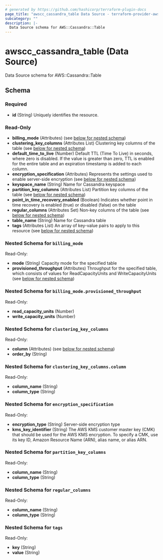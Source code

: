 ```yaml
---
# generated by https://github.com/hashicorp/terraform-plugin-docs
page_title: "awscc_cassandra_table Data Source - terraform-provider-awscc"
subcategory: ""
description: |-
  Data Source schema for AWS::Cassandra::Table
---
```


# awscc_cassandra_table (Data Source)

Data Source schema for AWS::Cassandra::Table



<!-- schema generated by tfplugindocs -->
## Schema

### Required

- **id** (String) Uniquely identifies the resource.

### Read-Only

- **billing_mode** (Attributes) (see [below for nested schema](#nestedatt--billing_mode))
- **clustering_key_columns** (Attributes List) Clustering key columns of the table (see [below for nested schema](#nestedatt--clustering_key_columns))
- **default_time_to_live** (Number) Default TTL (Time To Live) in seconds, where zero is disabled. If the value is greater than zero, TTL is enabled for the entire table and an expiration timestamp is added to each column.
- **encryption_specification** (Attributes) Represents the settings used to enable server-side encryption (see [below for nested schema](#nestedatt--encryption_specification))
- **keyspace_name** (String) Name for Cassandra keyspace
- **partition_key_columns** (Attributes List) Partition key columns of the table (see [below for nested schema](#nestedatt--partition_key_columns))
- **point_in_time_recovery_enabled** (Boolean) Indicates whether point in time recovery is enabled (true) or disabled (false) on the table
- **regular_columns** (Attributes Set) Non-key columns of the table (see [below for nested schema](#nestedatt--regular_columns))
- **table_name** (String) Name for Cassandra table
- **tags** (Attributes List) An array of key-value pairs to apply to this resource (see [below for nested schema](#nestedatt--tags))

<a id="nestedatt--billing_mode"></a>
### Nested Schema for `billing_mode`

Read-Only:

- **mode** (String) Capacity mode for the specified table
- **provisioned_throughput** (Attributes) Throughput for the specified table, which consists of values for ReadCapacityUnits and WriteCapacityUnits (see [below for nested schema](#nestedatt--billing_mode--provisioned_throughput))

<a id="nestedatt--billing_mode--provisioned_throughput"></a>
### Nested Schema for `billing_mode.provisioned_throughput`

Read-Only:

- **read_capacity_units** (Number)
- **write_capacity_units** (Number)



<a id="nestedatt--clustering_key_columns"></a>
### Nested Schema for `clustering_key_columns`

Read-Only:

- **column** (Attributes) (see [below for nested schema](#nestedatt--clustering_key_columns--column))
- **order_by** (String)

<a id="nestedatt--clustering_key_columns--column"></a>
### Nested Schema for `clustering_key_columns.column`

Read-Only:

- **column_name** (String)
- **column_type** (String)



<a id="nestedatt--encryption_specification"></a>
### Nested Schema for `encryption_specification`

Read-Only:

- **encryption_type** (String) Server-side encryption type
- **kms_key_identifier** (String) The AWS KMS customer master key (CMK) that should be used for the AWS KMS encryption. To specify a CMK, use its key ID, Amazon Resource Name (ARN), alias name, or alias ARN.


<a id="nestedatt--partition_key_columns"></a>
### Nested Schema for `partition_key_columns`

Read-Only:

- **column_name** (String)
- **column_type** (String)


<a id="nestedatt--regular_columns"></a>
### Nested Schema for `regular_columns`

Read-Only:

- **column_name** (String)
- **column_type** (String)


<a id="nestedatt--tags"></a>
### Nested Schema for `tags`

Read-Only:

- **key** (String)
- **value** (String)


